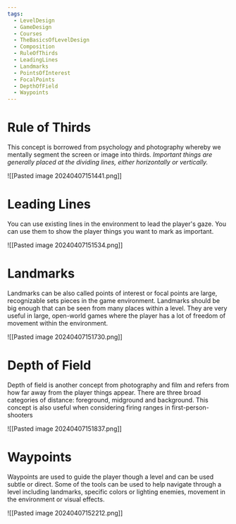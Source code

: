 ```yaml
---
tags:
  - LevelDesign
  - GameDesign
  - Courses
  - TheBasicsOfLevelDesign
  - Composition
  - RuleOfThirds
  - LeadingLines
  - Landmarks
  - PointsOfInterest
  - FocalPoints
  - DepthOfField
  - Waypoints
---
```

# Rule of Thirds
This concept is borrowed from psychology and photography whereby we mentally segment the screen or image into thirds. *Important things are generally placed at the dividing lines, either horizontally or vertically.*

![[Pasted image 20240407151441.png]]

# Leading Lines
You can use existing lines in the environment to lead the player's gaze. You can use them to show the player things you want to mark as important.

![[Pasted image 20240407151534.png]]

# Landmarks
Landmarks can be also called points of interest or focal points are large, recognizable sets pieces in the game environment. Landmarks should be big enough that can be seen from many places within a level. They are very useful in large, open-world games where the player has a lot of freedom of movement within the environment.

![[Pasted image 20240407151730.png]]

# Depth of Field
Depth of field is another concept from photography and film and refers from how far away from the player things appear. There are three broad categories of distance: foreground, midground and background. This concept is also useful when considering firing ranges in first-person-shooters

![[Pasted image 20240407151837.png]]

# Waypoints

Waypoints are used to guide the player though a level and can be used subtle or direct. Some of the tools can be used to help navigate through a level including landmarks, specific colors or lighting enemies, movement in the environment or visual effects.

![[Pasted image 20240407152212.png]]
